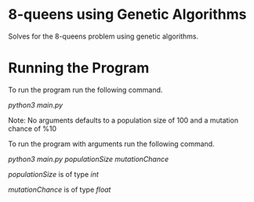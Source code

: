 # 8-queens using Genetic Algorithms

Solves for the 8-queens problem using genetic algorithms.

# Running the Program

To run the program run the following command.

_python3 main.py_

Note: No arguments defaults to a population size of 100 and a mutation chance of %10

To run the program with arguments run the following command.

_python3 main.py populationSize mutationChance_ 

_populationSize_ is of type _int_

_mutationChance_ is of type _float_

